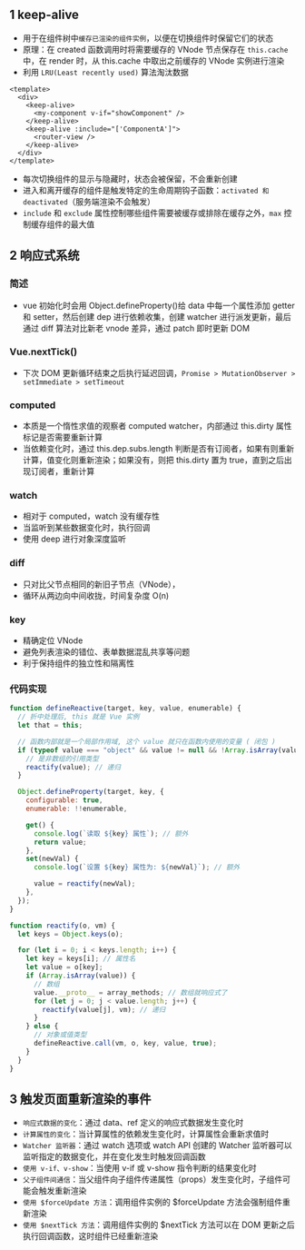 ## 1 keep-alive

- 用于在组件树中`缓存已渲染的组件实例`，以便在切换组件时保留它们的状态
- 原理：在 created 函数调用时将需要缓存的 VNode 节点保存在 `this.cache` 中，在 render 时，从 this.cache 中取出之前缓存的 VNode 实例进行渲染
- 利用 `LRU(Least recently used)` 算法淘汰数据

```vue
<template>
  <div>
    <keep-alive>
      <my-component v-if="showComponent" />
    </keep-alive>
    <keep-alive :include="['ComponentA']">
      <router-view />
    </keep-alive>
  </div>
</template>
```

- 每次切换组件的显示与隐藏时，状态会被保留，不会重新创建
- 进入和离开缓存的组件是触发特定的生命周期钩子函数：`activated 和 deactivated`（服务端渲染不会触发）
- `include` 和 `exclude` 属性控制哪些组件需要被缓存或排除在缓存之外，`max` 控制缓存组件的最大值

## 2 响应式系统

### 简述

- vue 初始化时会用 Object.defineProperty()给 data 中每一个属性添加 getter 和 setter，然后创建 dep 进行依赖收集，创建 watcher 进行派发更新，最后通过 diff 算法对比新老 vnode 差异，通过 patch 即时更新 DOM

### Vue.nextTick()

- 下次 DOM 更新循环结束之后执行延迟回调，`Promise > MutationObserver > setImmediate > setTimeout`

### computed

- 本质是一个惰性求值的观察者 computed watcher，内部通过 this.dirty 属性标记是否需要重新计算
- 当依赖变化时，通过 this.dep.subs.length 判断是否有订阅者，如果有则重新计算，值变化则重新渲染；如果没有，则把 this.dirty 置为 true，直到之后出现订阅者，重新计算

### watch

- 相对于 computed，watch 没有缓存性
- 当监听到某些数据变化时，执行回调
- 使用 deep 进行对象深度监听

### diff

- 只对比父节点相同的新旧子节点（VNode），
- 循环从两边向中间收拢，时间复杂度 O(n)

### key

- 精确定位 VNode
- 避免列表渲染的错位、表单数据混乱共享等问题
- 利于保持组件的独立性和隔离性

### 代码实现

```js 处理响应式
function defineReactive(target, key, value, enumerable) {
  // 折中处理后, this 就是 Vue 实例
  let that = this;

  // 函数内部就是一个局部作用域, 这个 value 就只在函数内使用的变量 ( 闭包 )
  if (typeof value === "object" && value != null && !Array.isArray(value)) {
    // 是非数组的引用类型
    reactify(value); // 递归
  }

  Object.defineProperty(target, key, {
    configurable: true,
    enumerable: !!enumerable,

    get() {
      console.log(`读取 ${key} 属性`); // 额外
      return value;
    },
    set(newVal) {
      console.log(`设置 ${key} 属性为: ${newVal}`); // 额外

      value = reactify(newVal);
    },
  });
}
```

```js 将对象 o 响应式化
function reactify(o, vm) {
  let keys = Object.keys(o);

  for (let i = 0; i < keys.length; i++) {
    let key = keys[i]; // 属性名
    let value = o[key];
    if (Array.isArray(value)) {
      // 数组
      value.__proto__ = array_methods; // 数组就响应式了
      for (let j = 0; j < value.length; j++) {
        reactify(value[j], vm); // 递归
      }
    } else {
      // 对象或值类型
      defineReactive.call(vm, o, key, value, true);
    }
  }
}
```

## 3 触发页面重新渲染的事件

- `响应式数据的变化`：通过 data、ref 定义的响应式数据发生变化时
- `计算属性的变化`：当计算属性的依赖发生变化时，计算属性会重新求值时
- `Watcher 监听器`：通过 watch 选项或 watch API 创建的 Watcher 监听器可以监听指定的数据变化，并在变化发生时触发回调函数
- `使用 v-if、v-show`：当使用 v-if 或 v-show 指令判断的结果变化时
- `父子组件间通信`：当父组件向子组件传递属性（props）发生变化时，子组件可能会触发重新渲染
- `使用 $forceUpdate 方法`：调用组件实例的 $forceUpdate 方法会强制组件重新渲染
- `使用 $nextTick 方法`：调用组件实例的 $nextTick 方法可以在 DOM 更新之后执行回调函数，这时组件已经重新渲染
